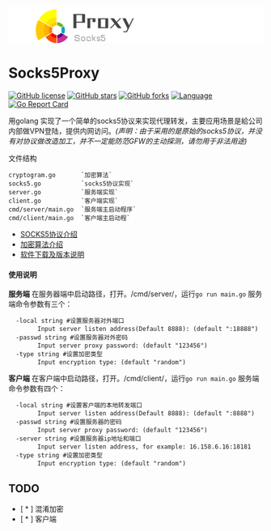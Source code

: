 <img src="./img/logo.png" width="600">

# Socks5Proxy

[![GitHub license](https://img.shields.io/github/license/shikanon/socks5proxy)](https://github.com/shikanon/socks5proxy/blob/master/LICENSE)
[![GitHub stars](https://img.shields.io/github/stars/shikanon/socks5proxy)](https://github.com/shikanon/socks5proxy/stargazers)
[![GitHub forks](https://img.shields.io/github/forks/shikanon/socks5proxy)](https://github.com/shikanon/socks5proxy/network)
[![Language](https://img.shields.io/badge/Language-Go-blue.svg)](https://golang.org/)
[![Go Report Card](https://goreportcard.com/badge/github.com/shikanon/socks5proxy)](https://goreportcard.com/report/github.com/shikanon/socks5proxy)


用golang 实现了一个简单的socks5协议来实现代理转发，主要应用场景是給公司内部做VPN登陆，提供内网访问。*(声明：由于采用的是原始的socks5协议，并没有对协议做改造加工，并不一定能防范GFW的主动探测，请勿用于非法用途)*


文件结构
```
cryptogram.go       `加密算法`
socks5.go           `socks5协议实现`
server.go           `服务端实现`
client.go           `客户端实现`
cmd/server/main.go  `服务端主启动程序`
cmd/client/main.go  `客户端主启动程`
```


- [SOCKS5协议介绍](./docs/socks5.md)
- [加密算法介绍](./docs/cryptogram.md)
- [软件下载及版本说明](./docs/release.md)

#### 使用说明

**服务端**
在服务器端中启动路径，打开。/cmd/server/，运行`go run main.go`
服务端命令参数有三个：
```
  -local string #设置服务器对外端口
    	Input server listen address(Default 8888): (default ":18888")
  -passwd string #设置服务器对外密码
    	Input server proxy password: (default "123456")
  -type string #设置加密类型
    	Input encryption type: (default "random")
```

**客户端**
在客户端中启动路径，打开。/cmd/client/，运行`go run main.go`
服务端命令参数有四个：
```
  -local string #设置客户端的本地转发端口
        Input server listen address(Default 8888): (default ":8888")
  -passwd string #设置服务器的密码
        Input server proxy password: (default "123456")
  -server string #设置服务器ip地址和端口
        Input server listen address, for example: 16.158.6.16:18181
  -type string #设置加密类型
    	Input encryption type: (default "random")
```

## TODO

* [ * ] 混淆加密
* [ * ] 客户端